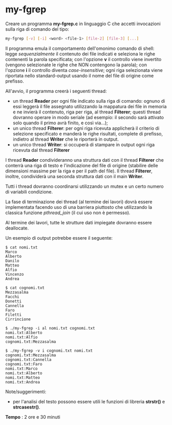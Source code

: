 # my-fgrep

Creare un programma **my-fgrep.c** in linguaggio C che accetti invocazioni sulla riga di
comando del tipo:

```bash
my-fgrep [-v] [-i] <word> <file-1> [file-2] [file-3] [...]
```
Il programma emula il comportamento dell'omonimo comando di shell: legge
*sequenzialmente* il contenuto dei file indicati e seleziona le righe contenenti la parola specificata; con l'opzione **v** il controllo viene invertito (vengono selezionate le righe che NON contengono la parola); con l'opzione **i** il controllo diventa *case-insensitive*; ogni riga selezionata viene riportata nello standard-output usando il nome del file di origine come prefisso.

All'avvio, il programma creerà i seguenti thread:

- un thread **Reader** per ogni file indicato sulla riga di comando: ognuno di essi leggerà il file assegnato utilizzando la mappatura dei file in memoria e ne invierà il contenuto, riga per riga, al thread **Filterer**; questi thread dovranno operare in modo seriale (ad esempio: il secondo sarà attivato solo quando il primo avrà finito, e così via...);
- un unico thread **Filterer**: per ogni riga ricevuta applicherà il criterio di selezione specificato e manderà le righe risultati, complete di prefisso, indietro al thread  **Writer** che le riporterà in output.
- un unico thread **Writer**: si occuperà di stampare in output ogni riga ricevuta dal thread **Filterer** 

I thread **Reader** condivideranno una struttura dati con il thread **Filterer** che conterrà una riga di testo e l'indicazione del file di origine (stabilire delle dimensioni massime per la riga e per il path del file). Il thread **Filterer**, inoltre, condividerà una seconda struttura dati con il main **Writer**.

Tutti i thread dovranno coordinarsi utilizzando un mutex e un certo numero di variabili condizione.

La fase di terminazione dei thread (al termine dei lavori) dovrà essere implementata facendo uso di una barriera piuttosto che utilizzando la classica funzione *pthread_join* (il cui uso non è permesso).

Al termine dei lavori, tutte le strutture dati impiegate dovranno essere deallocate.


Un esempio di output potrebbe essere il seguente:

```
$ cat nomi.txt
Marco
Alberto
Danilo
Matteo
Alfio
Vincenzo
Andrea
```
```
$ cat cognomi.txt
Mezzasalma
Facchi
Donetti
Cannella
Faro
Filetti
Cirrincione
```
```
$ ./my-fgrep -i al nomi.txt cognomi.txt
nomi.txt:Alberto
nomi.txt:Alfio
cognomi.txt:Mezzasalma
```
```
$ ./my-fgrep -v i cognomi.txt nomi.txt
cognomi.txt:Mezzasalma
cognomi.txt:Cannella
cognomi.txt:Faro
nomi.txt:Marco
nomi.txt:Alberto
nomi.txt:Matteo
nomi.txt:Andrea
```
Note/suggerimenti:

- per l'analisi del testo possono essere utili le funzioni di libreria **strstr()** e
    **strcasestr()**.

**Tempo** : 2 ore e 30 minuti

